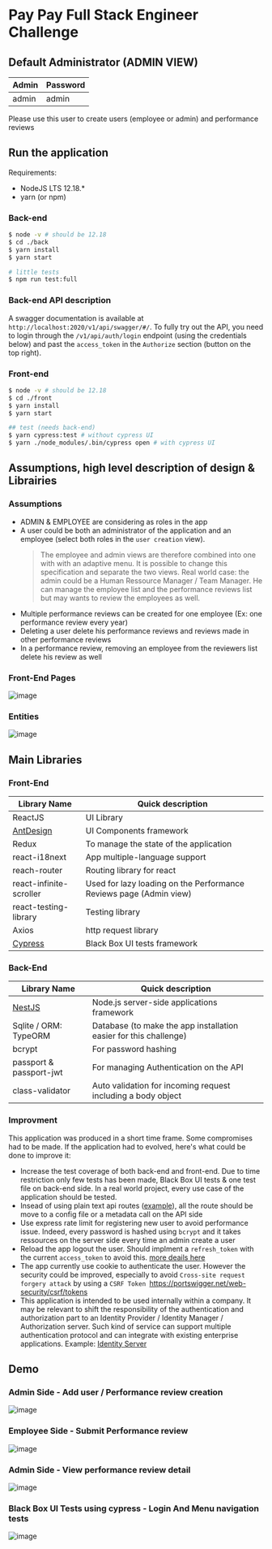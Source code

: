 # Pay Pay Full Stack Engineer Challenge

## Default Administrator (ADMIN VIEW)

| Admin | Password |
| ----- | -------- |
| admin | admin    |

Please use this user to create users (employee or admin) and performance reviews

## Run the application

Requirements:

- NodeJS LTS 12.18.\*
- yarn (or npm)

### Back-end

```bash
$ node -v # should be 12.18
$ cd ./back
$ yarn install
$ yarn start

# little tests
$ npm run test:full
```

### Back-end API description

A swagger documentation is available at `http://localhost:2020/v1/api/swagger/#/`. To fully try out the API, you need to login through the `/v1/api/auth/login` endpoint (using the credentials below) and past the `access_token` in the `Authorize` section (button on the top right).

### Front-end

```bash
$ node -v # should be 12.18
$ cd ./front
$ yarn install
$ yarn start

## test (needs back-end)
$ yarn cypress:test # without cypress UI
$ yarn ./node_modules/.bin/cypress open # with cypress UI
```

## Assumptions, high level description of design & Librairies

### Assumptions

- ADMIN & EMPLOYEE are considering as roles in the app
- A user could be both an administrator of the application and an employee (select both roles in the `user creation` view).
  > The employee and admin views are therefore combined into one with with an adaptive menu. It is possible to change this specification and separate the two views. Real world case: the admin could be a Human Ressource Manager / Team Manager. He can manage the employee list and the performance reviews list but may wants to review the employees as well.
- Multiple performance reviews can be created for one employee (Ex: one performance review every year)
- Deleting a user delete his performance reviews and reviews made in other performance reviews
- In a performance review, removing an employee from the reviewers list delete his review as well

### Front-End Pages

![image](images/pages.png)

### Entities

![image](images/entities.png)

## Main Libraries

### Front-End

| Library Name                                 | Quick description                                                  |
| -------------------------------------------- | ------------------------------------------------------------------ |
| ReactJS                                      | UI Library                                                         |
| [AntDesign](https://ant.design/)             | UI Components framework                                            |
| Redux                                        | To manage the state of the application                             |
| react-i18next                                | App multiple-language support                                      |
| reach-router                                 | Routing library for react                                          |
| react-infinite-scroller                      | Used for lazy loading on the Performance Reviews page (Admin view) |
| react-testing-library                        | Testing library                                                    |
| Axios                                        | http request library                                               |
| [Cypress](https://www.cypress.io/dashboard/) | Black Box UI tests framework                                       |

### Back-End

| Library Name                       | Quick description                                                 |
| ---------------------------------- | ----------------------------------------------------------------- |
| [NestJS](https://docs.nestjs.com/) | Node.js server-side applications framework                        |
| Sqlite / ORM: TypeORM              | Database (to make the app installation easier for this challenge) |
| bcrypt                             | For password hashing                                              |
| passport & passport-jwt            | For managing Authentication on the API                            |
| class-validator                    | Auto validation for incoming request including a body object      |

### Improvment

This application was produced in a short time frame. Some compromises had to be made. If the application had to evolved, here's what could be done to improve it:

- Increase the test coverage of both back-end and front-end. Due to time restriction only few tests has been made, Black Box UI tests & one test file on back-end side. In a real world project, every use case of the application should be tested.
- Insead of using plain text api routes ([example](./front/src/api/authentication.ts#20)), all the route should be move to a config file or a metadata call on the API side
- Use express rate limit for registering new user to avoid performance issue. Indeed, every password is hashed using `bcrypt` and it takes ressources on the server side every time an admin create a user
- Reload the app logout the user. Should implment a `refresh_token` with the current `access_token` to avoid this. [more deails here](https://tools.ietf.org/html/rfc6749#section-1.5)
- The app currently use cookie to authenticate the user. However the security could be improved, especially to avoid `Cross-site request forgery attack` by using a `CSRF Token `https://portswigger.net/web-security/csrf/tokens
- This application is intended to be used internally within a company. It may be relevant to shift the responsibility of the authentication and authorization part to an Identity Provider / Identity Manager / Authorization server. Such kind of service can support multiple authentication protocol and can integrate with existing enterprise applications. Example: [Identity Server](https://identityserver.io/)

## Demo

### Admin Side - Add user / Performance review creation

![image](./images/admin-1.gif)

### Employee Side - Submit Performance review

![image](./images/employee-1.gif)

### Admin Side - View performance review detail

![image](./images/admin-2.gif)

### Black Box UI Tests using cypress - Login And Menu navigation tests

![image](./images/cypress-test.gif)
